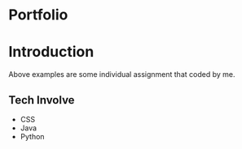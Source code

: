 # Portfolio

# Introduction
Above examples are some individual assignment that coded by me. 

## Tech Involve
  - CSS
  - Java
  - Python
